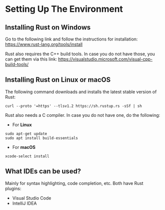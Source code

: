 # Setting Up The Environment

## Installing Rust on Windows

Go to the following link and follow the instructions for installation: <https://www.rust-lang.org/tools/install>

Rust also requires the C++ build tools. In case you do not have those, you can get them via this link: <https://visualstudio.microsoft.com/visual-cpp-build-tools/>

## Installing Rust on Linux or macOS
The following command downloads and installs the latest stable version of Rust:
```shell
curl --proto '=https' --tlsv1.2 https://sh.rustup.rs -sSf | sh
```
Rust also needs a C compiler. In case you do not have one, do the following:
* For **Linux**
```shell
sudo apt-get update
sudo apt install build-essentials
```
* For **macOS**
```shell
xcode-select install
```

## What IDEs can be used?
Mainly for syntax highlighting, code completion, etc. Both have Rust plugins:
* Visual Studio Code
* IntelliJ IDEA